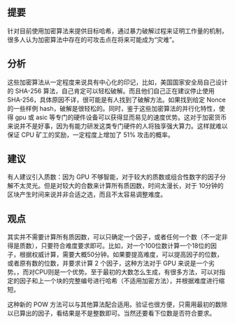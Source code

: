 ## 提要
针对目前使用加密算法来提供目标哈希，通过暴力破解过程来证明工作量的机制，很多人认为加密算法中存在的可攻击点在将来可能成为“灾难”。

## 分析
这些加密算法从一定程度来说具有中心化的印记，比如，美国国家安全局自己设计的 SHA-256 算法，自己肯定可以轻松破解。而且他们自己正在建议停止使用 SHA-256，具体原因不详，很可能是有人找到了破解方法。如果找到给定 Nonce 的一些样例 hash，破解是很轻松的。同时，鉴于这些加密算法的并行化特性，使得 gpu 或 asic 等专门的硬件设备可以获得显而易见的速度优势。这对于加密货币来说并不是好事，因为有能力研发这类专门硬件的人将独享强大算力。这样就难以保证 CPU 矿工的奖励，一定程度上增加了 51% 攻击的概率。

## 建议
有人建议引入质数：因为 GPU 不够智能，对于较大的质数或组合性数字的因子分解不太灵光。但是对较大的合数来计算所有质因数，时间太漫长，对于 10分钟的区块产生时间来说并非合适之选，而且不太容易调整难度。

## 观点
其实并不需要计算所有质因数，可以只确定一个因子，或者任何一个数（不一定非得是质数），只要符合难度要求即可。比如，对一个100位数计算一个18位的因子，根据权威计算，需要大概50分钟。如果要提高难度，可以提高因子的位数，或者原有数的位数，并要求计算 2 个因子，这种方法对于 GPU 来说是一个劣势。，而对CPU则是一个优势。至于最初的大数怎么生成，有很多方法，可以对指定的因子和上一个块的完整编号进行哈希（不适用加密方法），并根据难度进行缩短。

这种新的 POW 方法可以与其他算法配合适用。验证也很方便，只需用最初的数除以已算出的因子，看结果是不是整数即可。当然还要看下位数是否符合要求。

